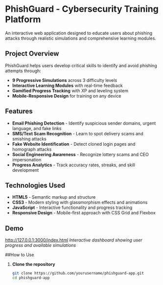 # PhishGuard - Cybersecurity Training Platform

An interactive web application designed to educate users about phishing attacks through realistic simulations and comprehensive learning modules.

## Project Overview

PhishGuard helps users develop critical skills to identify and avoid phishing attempts through:
- **9 Progressive Simulations** across 3 difficulty levels
- **Interactive Learning Modules** with real-time feedback
- **Gamified Progress Tracking** with XP and leveling system
- **Mobile-Responsive Design** for training on any device

## Features

- **Email Phishing Detection** - Identify suspicious sender domains, urgent language, and fake links
- **SMS/Text Scam Recognition** - Learn to spot delivery scams and smishing attacks
- **Fake Website Identification** - Detect cloned login pages and homograph attacks
- **Social Engineering Awareness** - Recognize lottery scams and CEO impersonation
- **Progress Analytics** - Track accuracy rates, streaks, and skill development

## Technologies Used

- **HTML5** - Semantic markup and structure
- **CSS3** - Modern styling with glassmorphism effects and animations
- **JavaScript** - Interactive functionality and progress tracking
- **Responsive Design** - Mobile-first approach with CSS Grid and Flexbox

## Demo

http://127.0.0.1:3000/index.html
*Interactive dashboard showing user progress and available simulations*

##How to Use

1. **Clone the repository**
   ```bash
   git clone https://github.com/yourusername/phishguard-app.git
   cd phishguard-app
